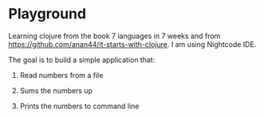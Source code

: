 # Playground

Learning clojure from the book 7 languages in 7 weeks and from https://github.com/anan44/it-starts-with-clojure. I am using Nightcode IDE.

The goal is to build a simple application that:

1. Read numbers from a file

2. Sums the numbers up

3. Prints the numbers to command line
